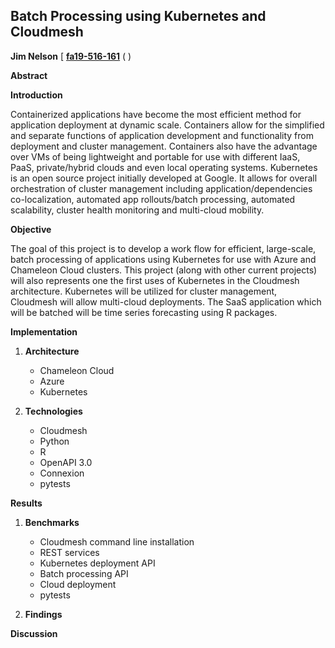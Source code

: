 ## Batch Processing using Kubernetes and Cloudmesh

**Jim Nelson** [ **[fa19-516-161](https://github.com/cloudmesh-community/fa19-516-161)** (  )

**Abstract**

**Introduction**

Containerized applications have become the most efficient method for application deployment at dynamic scale. Containers allow for the simplified and separate functions of application development and functionality from deployment and cluster management. Containers also have the advantage over VMs of being lightweight and portable for use with different IaaS, PaaS, private/hybrid clouds and even local operating systems.  Kubernetes is an open source project initially developed at Google. It allows for overall orchestration of cluster management including application/dependencies co-localization, automated app rollouts/batch processing, automated scalability, cluster health monitoring and multi-cloud mobility.

**Objective**

The goal of this project is to develop a work flow for efficient, large-scale, batch processing of applications using Kubernetes for use with Azure and Chameleon Cloud clusters. This project (along with other current projects) will also represents one the first uses of Kubernetes in the Cloudmesh architecture. Kubernetes will be utilized for cluster management, Cloudmesh will allow multi-cloud deployments. The SaaS application which will be batched will be time series forecasting using R packages.

**Implementation**

 1. **Architecture**
     - Chameleon Cloud
     - Azure
     - Kubernetes    
     
 2. **Technologies**
     - Cloudmesh
     - Python
     - R
     - OpenAPI 3.0
     - Connexion
     - pytests

**Results**

 1. **Benchmarks**

     - Cloudmesh  command line installation
     - REST services
     -  Kubernetes deployment API
     - Batch processing API
     - Cloud deployment
     - pytests

 2. **Findings**

**Discussion**
